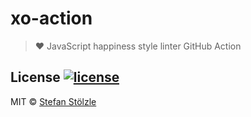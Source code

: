 # xo-action

> ❤️ JavaScript happiness style linter GitHub Action

## License [![license](https://img.shields.io/github/license/stoe/xo-action.svg)](https://github.com/stoe/xo-action/blob/master/license)

MIT © [Stefan Stölzle](https://github.com/stoe)
